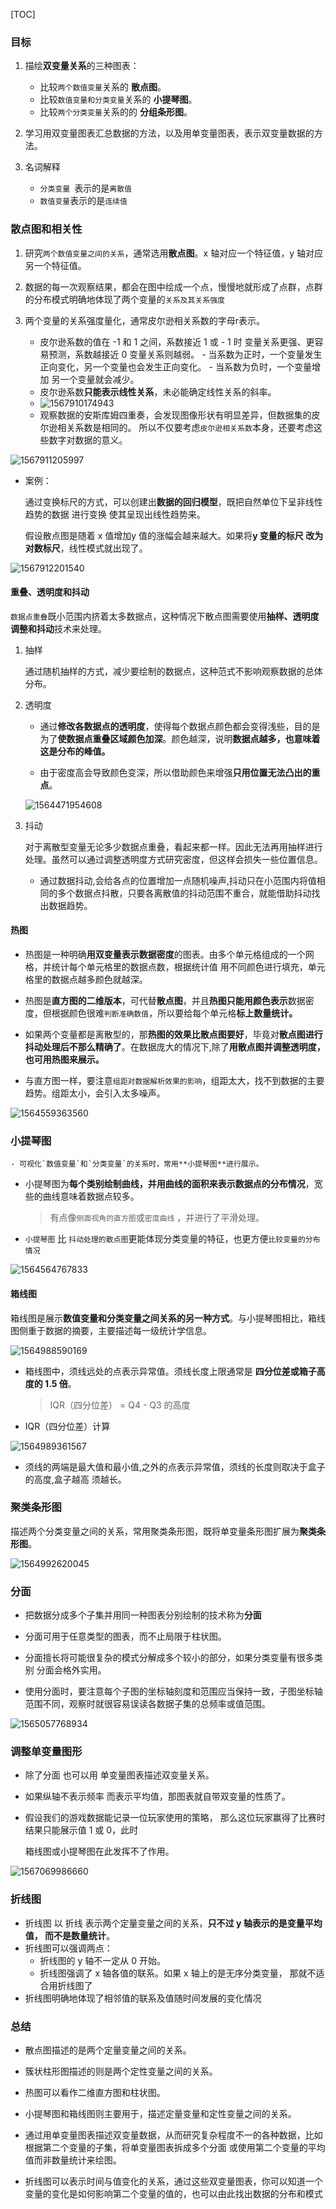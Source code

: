 [TOC]

### 目标

1. 描绘**双变量关系**的三种图表：
   	- 比较`两个数值变量`关系的 **散点图**。
   - 比较`数值变量和分类变量`关系的 **小提琴图**。
   - 比较`两个分类变量`关系的的 **分组条形图**。

2. 学习用双变量图表汇总数据的方法，以及用单变量图表，表示双变量数据的方法。

3. 名词解释
   	- `分类变量 `表示的是`离散值`
   - `数值变量`表示的是`连续值`

### 散点图和相关性

1. 研究`两个数值变量之间的关系`，通常选用**散点图**。x 轴对应一个特征值，y 轴对应另一个特征值。

2. 数据的每一次观察结果，都会在图中绘成一个点，慢慢地就形成了点群，点群的分布模式明确地体现了两个变量的`关系及其关系强度`

3. 两个变量的关系强度量化，通常皮尔逊相关系数的字母r表示。
    - 皮尔逊系数的值在 -1 和 1 之间，系数接近 1 或 - 1 时 变量关系更强、更容易预测，系数越接近 0 变量关系则越弱。
      		- 当系数为正时，一个变量发生正向变化，另一个变量也会发生正向变化。
        		- 当系数为负时，一个变量增加 另一个变量就会减少。
   - 皮尔逊系数**只能表示线性关系**，未必能确定线性关系的斜率。
   - ![1567910174943](assets/1567910174943.png)
   - 观察数据的安斯库姆四重奏，会发现图像形状有明显差异，但数据集的皮尔逊相关系数是相同的。
     所以不仅要考虑`皮尔逊相关系数`本身，还要考虑这些数字对数据的意义。

![1567911205997](assets/1567911205997.png)

- 案例：

  通过变换标尺的方式，可以创建出**数据的回归模型**，既把自然单位下呈非线性趋势的数据 进行变换 使其呈现出线性趋势来。

  假设散点图是随着 x 值增加y 值的涨幅会越来越大。如果将**y 变量的标尺 改为 对数标尺**，线性模式就出现了。

![1567912201540](assets/1567912201540.png)

#### 重叠、透明度和抖动

​	`数据点重叠`既小范围内挤着太多数据点，这种情况下散点图需要使用**抽样、透明度调整和抖动**技术来处理。

1. 抽样

   通过随机抽样的方式，减少要绘制的数据点，这种范式不影响观察数据的总体分布。
   
2. 透明度

   - 通过**修改各数据点的透明度**，使得每个数据点颜色都会变得浅些，目的是为了**使数据点重叠区域颜色加深**。颜色越深，说明**数据点越多，也意味着这是分布的峰值。**

   - 由于密度高会导致颜色变深，所以借助颜色来增强**只用位置无法凸出的重点**。

   ![1564471954608](assets/1564471954608.png)

3. 抖动

   ​	对于离散型变量无论多少数据点重叠，看起来都一样。因此无法再用抽样进行处理。虽然可以通过调整透明度方式研究密度，但这样会损失一些位置信息。

   - 通过数据抖动,会给各点的位置增加一点随机噪声,抖动只在小范围内将值相同的多个数据点抖散，只要各离散值的抖动范围不重合，就能借助抖动找出数据趋势。

#### 热图

- 热图是一种明确**用双变量表示数据密度**的图表。由多个单元格组成的一个网格，并统计每个单元格里的数据点数，根据统计值 用不同颜色进行填充，单元格里的数据点越多颜色就越深。

- 热图是**直方图的二维版本**，可代替**散点图**，并且**热图只能用颜色表示**数据密度，但根据颜色很难`判断准确数值`，所以要给每个单元格**标上数量统计。**
- 如果两个变量都是离散型的，那**热图的效果比散点图要好**，毕竟对**散点图进行抖动处理后不那么精确了**。在数据庞大的情况下,除了**用散点图并调整透明度，也可用热图来展示。**
- 与直方图一样，要注意`组距对数据解析效果的影响`，组距太大，找不到数据的主要趋势。组距太小，会引入太多噪声。

![1564559363560](assets/1564559363560.png)

### 小提琴图

	- 可视化`数值变量`和`分类变量`的关系时，常用**小提琴图**进行展示。

- 小提琴图为**每个类别绘制曲线，并用曲线的面积来表示数据点的分布情况**，宽些的曲线意味着数据点较多。

  > 有点像`侧面视角的直方图`或`密度曲线` ，并进行了平滑处理。

- `小提琴图` 比 `抖动处理的散点图`更能体现分类变量的特征，也更方便`比较变量的分布情况`

![1564564767833](assets/1564564767833.png)

#### 箱线图

​	箱线图是展示**数值变量和分类变量之间关系的另一种方式**。与小提琴图相比，箱线图侧重于数据的摘要，主要描述每一级统计学信息。

![1564988590169](assets/1564988590169.png)

- 箱线图中，须线远处的点表示异常值。须线长度上限通常是 **四分位差或箱子高度的 1.5 倍**。

  > IQR（四分位差） = Q4 - Q3 的高度

- IQR（四分位差）计算

![1564989361567](assets/1564989361567.png)

- 须线的两端是最大值和最小值,之外的点表示异常值，须线的长度则取决于盒子的高度,盒子越高 须越长。



### 聚类条形图

​	描述两个分类变量之间的关系，常用聚类条形图，既将单变量条形图扩展为**聚类条形图**。

![1564992620045](assets/1564992620045.png)



### 分面

- 把数据分成多个子集并用同一种图表分别绘制的技术称为**分面**
- 分面可用于任意类型的图表，而不止局限于柱状图。
- 分面擅长将可能很复杂的模式分解成多个较小的部分，如果分类变量有很多类别 分面会格外实用。

- 使用分面时，要注意每个子图的坐标轴刻度和范围应当保持一致，子图坐标轴范围不同，观察时就很容易误读各数据子集的总频率或值范围。

![1565057768934](assets/1565057768934.png)



### 调整单变量图形

- 除了分面 也可以用 单变量图表描述双变量关系。

- 如果纵轴不表示频率 而表示平均值，那图表就自带双变量的性质了。

- 假设我们的游戏数据能记录一位玩家使用的策略， 那么这位玩家赢得了比赛时结果只能展示值 1 或 0，此时

  箱线图或小提琴图在此发挥不了作用。

![1567069986660](assets/1567069986660.png)

### 折线图

- 折线图 以 折线 表示两个定量变量之间的关系，**只不过 y 轴表示的是变量平均值， 而不是数量统计**。
- 折线图可以强调两点：
  - 折线图的 y 轴不一定从 0 开始。
  - 折线图强调了 x 轴各值的联系。如果 x 轴上的是无序分类变量， 那就不适合用折线图了
- 折线图明确地体现了相邻值的联系及值随时间发展的变化情况



### 总结

- 散点图描述的是两个定量变量之间的关系。
- 簇状柱形图描述的则是两个定性变量之间的关系。
- 热图可以看作二维直方图和柱状图。
- 小提琴图和箱线图则主要用于，描述定量变量和定性变量之间的关系。

- 通过用单变量图表描述双变量数据，从而研究复杂程度不一的各种数据，比如 根据第二个变量的子集，将单变量图表拆成多个分面 或使用第二个变量的平均值而非数量统计来绘图。

- 折线图可以表示时间与值变化的关系，通过这些双变量图表，你可以知道一个变量的变化是如何影响第二个变量的值的，也可以由此找出数据的分布和模式